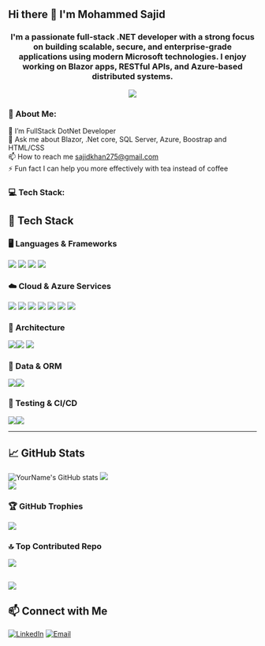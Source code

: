 ## Hi there 👋 I'm Mohammed Sajid
<h3 align="center">I'm a passionate full-stack .NET developer with a strong focus on building scalable, secure, and enterprise-grade applications using modern Microsoft technologies. I enjoy working on Blazor apps, RESTful APIs, and Azure-based distributed systems.</h3>
<p align="center">
  <img src="https://readme-typing-svg.herokuapp.com?color=411482&width=380&height=28&lines=Passionate+Individual..;Empowering+Others;Thanks+for+watching+my+profile....&center=true" />
</p>


### 💫 About Me:
🌱 I’m FullStack DotNet Developer <br>💬 Ask me about Blazor, .Net core, SQL Server, Azure,  Boostrap and HTML/CSS<br>📫 How to reach me sajidkhan275@gmail.com<br>⚡ Fun fact I can help you more effectively with tea instead of coffee

### 💻 Tech Stack:

## 🧰 Tech Stack

### 🖥️ Languages & Frameworks
<img src="https://img.shields.io/badge/C%23-239120?style=for-the-badge&logo=c-sharp&logoColor=white" /> <img src="https://img.shields.io/badge/.NET_Core-512BD4?style=for-the-badge&logo=dotnet&logoColor=white" />
<img src="https://img.shields.io/badge/Blazor-512BD4?style=for-the-badge&logo=blazor&logoColor=white" />
<img src="https://img.shields.io/badge/WPF-5C2D91?style=for-the-badge&logo=windows&logoColor=white" />

### ☁️ Cloud & Azure Services
<img src="https://img.shields.io/badge/Azure-0078D4?style=for-the-badge&logo=microsoft-azure&logoColor=white" /> <img src="https://img.shields.io/badge/Azure%20Service%20Bus-0078D4?style=for-the-badge&logo=microsoftazure&logoColor=white" />
<img src="https://img.shields.io/badge/Azure%20Function%20App-0062AD?style=for-the-badge&logo=azure-functions&logoColor=white" />
<img src="https://img.shields.io/badge/Azure%20B2C-0078D4?style=for-the-badge&logo=microsoft-azure&logoColor=white" />
<img src="https://img.shields.io/badge/Entra%20ID-000000?style=for-the-badge&logo=microsoft&logoColor=white" />
<img src="https://img.shields.io/badge/Graph%20API-0078D4?style=for-the-badge&logo=microsoft-graph&logoColor=white" />
<img src="https://img.shields.io/badge/Azure%20Storage-0089D6?style=for-the-badge&logo=microsoft-azure&logoColor=white" />

### 🧩 Architecture
<img src="https://img.shields.io/badge/RESTful%20APIs-6DB33F?style=for-the-badge&logo=json&logoColor=white" /><img src="https://img.shields.io/badge/Microservices-FF6C37?style=for-the-badge&logo=docker&logoColor=white" />
<img src="https://img.shields.io/badge/SignalR-4CAF50?style=for-the-badge&logo=signal&logoColor=white" />

### 💾 Data & ORM
<img src="https://img.shields.io/badge/MS--SQL%20Server-CC2927?style=for-the-badge&logo=microsoft-sql-server&logoColor=white" /><img src="https://img.shields.io/badge/Entity%20Framework-68217A?style=for-the-badge&logo=dotnet&logoColor=white" />

### 🧪 Testing & CI/CD
<img src="https://img.shields.io/badge/Unit%20Testing-8A2BE2?style=for-the-badge&logo=xunit&logoColor=white" /><img src="https://img.shields.io/badge/Azure%20DevOps-0078D7?style=for-the-badge&logo=azure-devops&logoColor=white" />

---

## 📈 GitHub Stats
![YourName's GitHub stats](https://github-readme-stats.vercel.app/api?username=sajidkhan275&show_icons=true&theme=radical)
![](https://github-readme-streak-stats.herokuapp.com/?user=sajidkhan275&theme=default&hide_border=false)<br/>
![](https://github-readme-stats.vercel.app/api/top-langs/?username=sajidkhan275&theme=default&hide_border=false&include_all_commits=true&count_private=false&layout=compact)

### 🏆 GitHub Trophies
![](https://github-profile-trophy.vercel.app/?username=sajidkhan275&theme=default&no-frame=false&no-bg=true&margin-w=4)

### 🔝 Top Contributed Repo
![](https://github-contributor-stats.vercel.app/api?username=sajidkhan275&limit=5&theme=default&combine_all_yearly_contributions=true)

[![](https://visitcount.itsvg.in/api?id=sajidkhan275&icon=0&color=0)](https://visitcount.itsvg.in)
---
## 📫 Connect with Me

[![LinkedIn](https://img.shields.io/badge/LinkedIn-0077B5?style=for-the-badge&logo=linkedin&logoColor=white)](https://linkedin.com/in/mohammed-sajid-net)
[![Email](https://img.shields.io/badge/Email-D14836?style=for-the-badge&logo=gmail&logoColor=white)](mailto:ysajidkhan275@gmail.com)

